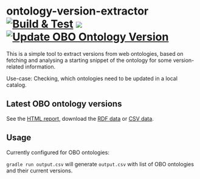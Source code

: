 # ontology-version-extractor [![Build & Test](https://github.com/psiotwo/ontology-version-extractor/actions/workflows/build.yml/badge.svg)](https://github.com/psiotwo/ontology-version-extractor/actions/workflows/build.yml) [![](https://jitpack.io/v/psiotwo/ontology-version-extractor.svg)](https://jitpack.io/#psiotwo/ontology-version-extractor) [![Update OBO Ontology Version](https://github.com/psiotwo/ontology-version-extractor/actions/workflows/update-obo-status.yml/badge.svg)](https://github.com/psiotwo/ontology-version-extractor/actions/workflows/update-obo-status.yml)
This is a simple tool to extract versions from web ontologies, based on fetching and analysing a starting snippet of the ontology for some version-related information.

Use-case: Checking, which ontologies need to be updated in a local catalog.

## Latest OBO ontology versions

See the [HTML report](https://psiotwo.github.io/ontology-version-extractor/output.html), download the [RDF data](https://psiotwo.github.io/ontology-version-extractor/output.ttl) or [CSV data](https://psiotwo.github.io/ontology-version-extractor/output.csv).

## Usage

Currently configured for OBO ontologies:

`gradle run output.csv` will generate `output.csv` with list of OBO ontologies and their current versions.
